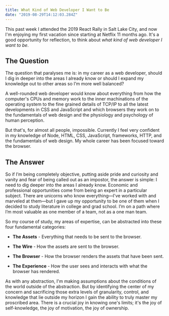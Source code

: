 ```yaml
---
title: What Kind of Web Developer I Want to Be
date: "2019-08-29T14:12:03.284Z"
---
```


This past week I attended the 2019 React Rally in Salt Lake City, and now I'm enjoying my first vacation since starting at Netflix 11 months ago. It's a good opportunity for reflection, to think about *what kind of web developer I want to be*.

## The Question

The question that paralyses me is: in my career as a web developer, should I dig in deeper into the areas I already know or should I expand my knowledge out to other areas so I’m more well balanced?

A well-rounded web developer would know about everything from how the computer's CPUs and memory work to the inner machinations of the operating system to the fine grained details of TCP/IP to all the latest developments in CSS and JavaScript and which browsers they work on to the fundamentals of web design and the physiology and psychology of human perception.

But that's, for almost all people, impossible. Currently I feel very confident in my knowledge of Node, HTML, CSS, JavaScript, frameworks, HTTP, and the fundamentals of web design. My whole career has been focused toward the browser.

## The Answer

So if I’m being completely objective, putting aside pride and curiosity and vanity and fear of being called out as an impostor, the answer is simple: I need to dig deeper into the areas I already know. Economic and professional opportunities come from being an expert in a particular subject. There are unicorns who know everything—I've worked with and marveled at them—but I gave up my opportunity to be one of them when I decided to study literature in college and grad school. I’m on a path where I’m most valuable as one member of a team, not as a one man team.

So my course of study, my areas of expertise, can be abstracted into these four fundamental categories:

- **The Assets** - Everything that needs to be sent to the browser.

- **The Wire** - How the assets are sent to the browser.

- **The Browser** - How the browser renders the assets that have been sent.

- **The Experience** - How the user sees and interacts with what the browser has rendered.

As with any abstraction, I'm making assumptions about the conditions of the world outside of the abstraction. But by identifying the center of my concern and sacrificing those extra levels of granularity, control, and knowledge that lie outside my horizon I gain the ability to truly master my proscribed area. There is a crucial joy in knowing one's limits; it's the joy of self-knowledge, the joy of motivation, the joy of ownership.
